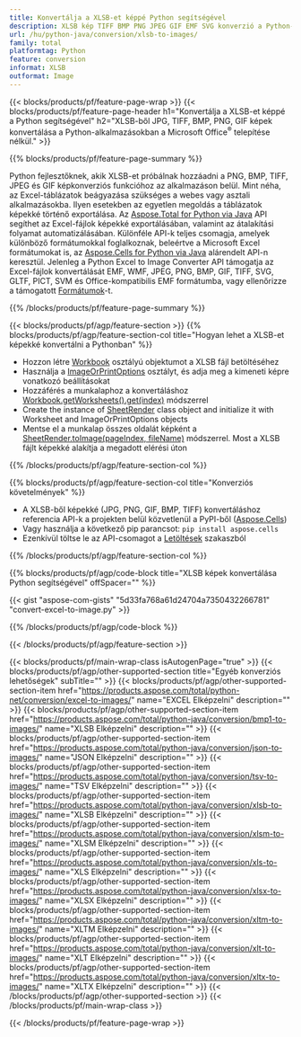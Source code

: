 ```yaml
---
title: Konvertálja a XLSB-et képpé Python segítségével
description: XLSB kép TIFF BMP PNG JPEG GIF EMF SVG konverzió a Python-alkalmazásokban Microsoft Excel használata nélkül 
url: /hu/python-java/conversion/xlsb-to-images/
family: total
platformtag: Python
feature: conversion
informat: XLSB
outformat: Image
---
```

{{< blocks/products/pf/feature-page-wrap >}}
{{< blocks/products/pf/feature-page-header h1="Konvertálja a XLSB-et képpé a Python segítségével" h2="XLSB-ből JPG, TIFF, BMP, PNG, GIF képek konvertálása a Python-alkalmazásokban a Microsoft Office<sup>&reg;</sup> telepítése nélkül." >}}

{{% blocks/products/pf/feature-page-summary %}}

Python fejlesztőknek, akik XLSB-et próbálnak hozzáadni a PNG, BMP, TIFF, JPEG és GIF képkonverziós funkcióhoz az alkalmazáson belül. Mint néha, az Excel-táblázatok beágyazása szükséges a webes vagy asztali alkalmazásokba. Ilyen esetekben az egyetlen megoldás a táblázatok képekké történő exportálása. Az [Aspose.Total for Python via Java](https://products.aspose.com/total/python-java/) API segíthet az Excel-fájlok képekké exportálásában, valamint az átalakítási folyamat automatizálásában. Különféle API-k teljes csomagja, amelyek különböző formátumokkal foglalkoznak, beleértve a Microsoft Excel formátumokat is, az [Aspose.Cells for Python via Java](https://products.aspose.com/cells/python-java/) alárendelt API-n keresztül. Jelenleg a Python Excel to Image Converter API támogatja az Excel-fájlok konvertálását EMF, WMF, JPEG, PNG, BMP, GIF, TIFF, SVG, GLTF, PICT, SVM és Office-kompatibilis EMF formátumba, vagy ellenőrizze a támogatott [Formátumok](https://docs.aspose.com/cells/python-java/supported-file-formats/)-t. 

{{% /blocks/products/pf/feature-page-summary %}}

{{< blocks/products/pf/agp/feature-section >}}
{{% blocks/products/pf/agp/feature-section-col title="Hogyan lehet a XLSB-et képekké konvertálni a Pythonban" %}}

- Hozzon létre [Workbook](https://reference.aspose.com/cells/python-java/asposecells.api/Workbook) osztályú objektumot a XLSB fájl betöltéséhez
- Használja a [ImageOrPrintOptions](https://reference.aspose.com/cells/python-java/asposecells.api/ImageOrPrintOptions) osztályt, és adja meg a kimeneti képre vonatkozó beállításokat
- Hozzáférés a munkalaphoz a konvertáláshoz [Workbook.getWorksheets().get(index)](https://reference.aspose.com//cells/python-java/asposecells.api/worksheetcollection#Item%20(int)) módszerrel
- Create the instance of [SheetRender](https://reference.aspose.com/cells/python/asposecells.api/SheetRender) class object and initialize it with Worksheet and ImageOrPrintOptions objects
- Mentse el a munkalap összes oldalát képként a [SheetRender.toImage(pageIndex, fileName)](https://reference.aspose.com//cells/python-java/asposecells.api/sheetrender#toImage(int,%20java.lang.String)) módszerrel. Most a XLSB fájlt képekké alakítja a megadott elérési úton

{{% /blocks/products/pf/agp/feature-section-col %}}

{{% blocks/products/pf/agp/feature-section-col title="Konverziós követelmények" %}}

- A XLSB-ből képekké (JPG, PNG, GIF, BMP, TIFF) konvertáláshoz referencia API-k a projekten belül közvetlenül a PyPI-ből ([Aspose.Cells](https://pypi.org/project/aspose-cells/))
- Vagy használja a következő pip parancsot: ```pip install aspose.cells``` 
- Ezenkívül töltse le az API-csomagot a [Letöltések](https://downloads.aspose.com/cells/python-java) szakaszból 
 

{{% /blocks/products/pf/agp/feature-section-col %}}

{{% blocks/products/pf/agp/code-block title="XLSB képek konvertálása Python segítségével" offSpacer="" %}}

{{< gist "aspose-com-gists" "5d33fa768a61d24704a7350432266781" "convert-excel-to-image.py" >}}

{{% /blocks/products/pf/agp/code-block %}}

{{< /blocks/products/pf/agp/feature-section >}}

{{< blocks/products/pf/main-wrap-class isAutogenPage="true" >}}
{{< blocks/products/pf/agp/other-supported-section title="Egyéb konverziós lehetőségek" subTitle="" >}}
{{< blocks/products/pf/agp/other-supported-section-item href="https://products.aspose.com/total/python-net/conversion/excel-to-images/" name="EXCEL Elképzelni" description="" >}}
{{< blocks/products/pf/agp/other-supported-section-item href="https://products.aspose.com/total/python-java/conversion/bmp1-to-images/" name="XLSB Elképzelni" description="" >}}
{{< blocks/products/pf/agp/other-supported-section-item href="https://products.aspose.com/total/python-java/conversion/json-to-images/" name="JSON Elképzelni" description="" >}}
{{< blocks/products/pf/agp/other-supported-section-item href="https://products.aspose.com/total/python-java/conversion/tsv-to-images/" name="TSV Elképzelni" description="" >}}
{{< blocks/products/pf/agp/other-supported-section-item href="https://products.aspose.com/total/python-java/conversion/xlsb-to-images/" name="XLSB Elképzelni" description="" >}}
{{< blocks/products/pf/agp/other-supported-section-item href="https://products.aspose.com/total/python-java/conversion/xlsm-to-images/" name="XLSM Elképzelni" description="" >}}
{{< blocks/products/pf/agp/other-supported-section-item href="https://products.aspose.com/total/python-java/conversion/xls-to-images/" name="XLS Elképzelni" description="" >}}
{{< blocks/products/pf/agp/other-supported-section-item href="https://products.aspose.com/total/python-java/conversion/xlsx-to-images/" name="XLSX Elképzelni" description="" >}}
{{< blocks/products/pf/agp/other-supported-section-item href="https://products.aspose.com/total/python-java/conversion/xltm-to-images/" name="XLTM Elképzelni" description="" >}}
{{< blocks/products/pf/agp/other-supported-section-item href="https://products.aspose.com/total/python-java/conversion/xlt-to-images/" name="XLT Elképzelni" description="" >}}
{{< blocks/products/pf/agp/other-supported-section-item href="https://products.aspose.com/total/python-java/conversion/xltx-to-images/" name="XLTX Elképzelni" description="" >}}
{{< /blocks/products/pf/agp/other-supported-section >}}
{{< /blocks/products/pf/main-wrap-class >}}

{{< /blocks/products/pf/feature-page-wrap >}}